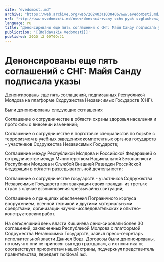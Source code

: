 ```yaml
---
site: "evedomosti.md"
archive: "https://web.archive.org/web/20240301030406/www.evedomosti.md/news/denonsirovany-eshe-pyat-soglashenij-s-sng-majya-sandu-podpis"
url: "http://www.evedomosti.md/news/denonsirovany-eshe-pyat-soglashenij-s-sng-majya-sandu-podpis"
language: ru
title: "Денонсированы еще пять соглашений с СНГ: Майя Санду подписала указы"
publication: '[[Moldavskie Vedomosti]]'
published: 2023-12-09T09:31
---
```


# Денонсированы еще пять соглашений с СНГ: Майя Санду подписала указы

Денонсированы еще пять соглашений, подписанных Республикой Молдова на платформе Содружества Независимых Государств (СНГ).

Были денонсированы следующие соглашения:

Соглашение о сотрудничестве в области охраны здоровья населения и протоколы о внесении изменений;

Соглашение о сотрудничестве в подготовке специалистов по борьбе с терроризмом в учебных заведениях компетентных органов государств - участников Содружества Независимых Государств;

Соглашение между Республикой Молдова и Российской Федерацией о сотрудничестве между Министерством Национальной Безопасности Республики Молдова и Службой Внешней Разведки Российской Федерации в области разведывательной деятельности;

Соглашение о сотрудничестве государств - участников Содружества Независимых Государств при эвакуации своих граждан из третьих стран в случае возникновения чрезвычайных ситуаций;

Соглашение о принципах обеспечения Пограничного корпуса вооружением, военной техникой и другими материальными средствами, организации научно-исследовательских и опытно-конструкторских работ.

На сегодняшний день власти Кишинева денонсировали более 30 соглашений, заключенных Республикой Молдова с платформой Содружества Независимых Государств, заявил пресс-секретарь исполнительной власти Даниел Водэ. Договоры были денонсированы, потому что они не приносят выгоды гражданам, а их политика не соответствует приоритетам нашей страны, подчеркнул представитель правительства, передает moldova1.md.